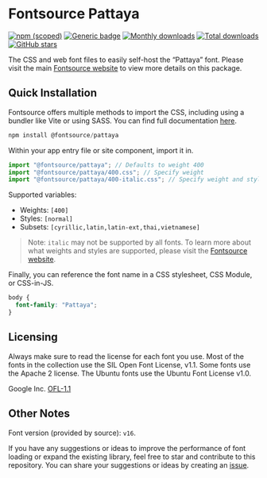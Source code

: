 # Fontsource Pattaya

[![npm (scoped)](https://img.shields.io/npm/v/@fontsource/pattaya?color=brightgreen)](https://www.npmjs.com/package/@fontsource/pattaya) [![Generic badge](https://img.shields.io/badge/fontsource-passing-brightgreen)](https://github.com/fontsource/fontsource) [![Monthly downloads](https://badgen.net/npm/dm/@fontsource/pattaya)](https://github.com/fontsource/fontsource) [![Total downloads](https://badgen.net/npm/dt/@fontsource/pattaya)](https://github.com/fontsource/fontsource) [![GitHub stars](https://img.shields.io/github/stars/fontsource/fontsource.svg?style=social&label=Star)](https://github.com/fontsource/fontsource/stargazers)

The CSS and web font files to easily self-host the “Pattaya” font. Please visit the main [Fontsource website](https://fontsource.org/fonts/pattaya) to view more details on this package.

## Quick Installation

Fontsource offers multiple methods to import the CSS, including using a bundler like Vite or using SASS. You can find full documentation [here](https://fontsource.org/docs/getting-started/introduction).

```javascript
npm install @fontsource/pattaya
```

Within your app entry file or site component, import it in.

```javascript
import "@fontsource/pattaya"; // Defaults to weight 400
import "@fontsource/pattaya/400.css"; // Specify weight
import "@fontsource/pattaya/400-italic.css"; // Specify weight and style
```

Supported variables:
- Weights: `[400]`
- Styles: `[normal]`
- Subsets: `[cyrillic,latin,latin-ext,thai,vietnamese]`

> Note: `italic` may not be supported by all fonts. To learn more about what weights and styles are supported, please visit the [Fontsource website](https://fontsource.org/fonts/pattaya).

Finally, you can reference the font name in a CSS stylesheet, CSS Module, or CSS-in-JS.

```css
body {
  font-family: "Pattaya";
}
```

## Licensing
Always make sure to read the license for each font you use. Most of the fonts in the collection use the SIL Open Font License, v1.1. Some fonts use the Apache 2 license. The Ubuntu fonts use the Ubuntu Font License v1.0.

Google Inc.
[OFL-1.1](http://scripts.sil.org/OFL)

## Other Notes
Font version (provided by source): `v16`.

If you have any suggestions or ideas to improve the performance of font loading or expand the existing library, feel free to star and contribute to this repository. You can share your suggestions or ideas by creating an [issue](https://github.com/fontsource/fontsource/issues).